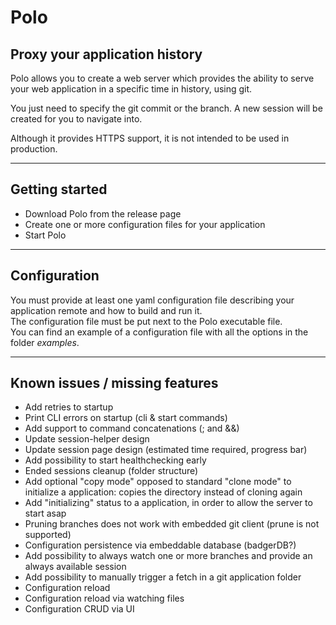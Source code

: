 # Polo

## Proxy your application history

Polo allows you to create a web server which provides the ability to serve your web application in a specific time in history, using git.  

You just need to specify the git commit or the branch. A new session will be created for you to navigate into.

Although it provides HTTPS support, it is not intended to be used in production.  

***

## Getting started

- Download Polo from the release page
- Create one or more configuration files for your application
- Start Polo

***

## Configuration

You must provide at least one yaml configuration file describing your application remote and how to build and run it.  
The configuration file must be put next to the Polo executable file.  
You can find an example of a configuration file with all the options in the folder *examples*.  

***

## Known issues / missing features

- Add retries to startup
- Print CLI errors on startup (cli & start commands)
- Add support to command concatenations (; and &&)
- Update session-helper design
- Update session page design (estimated time required, progress bar)
- Add possibility to start healthchecking early
- Ended sessions cleanup (folder structure)
- Add optional "copy mode" opposed to standard "clone mode" to initialize a application: copies the directory instead of cloning again
- Add "initializing" status to a application, in order to allow the server to start asap
- Pruning branches does not work with embedded git client (prune is not supported)
- Configuration persistence via embeddable database (badgerDB?)
- Add possibility to always watch one or more branches and provide an always available session
- Add possibility to manually trigger a fetch in a git application folder
- Configuration reload
- Configuration reload via watching files
- Configuration CRUD via UI